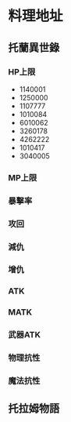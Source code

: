 # 料理地址

## 托蘭異世錄

### HP上限
- 1140001
- 1250000
- 1107777 
- 1010084
- 6010062
- 3260178
- 4262222
- 1010417
- 3040005
### MP上限

### 暴擊率

### 攻回

### 減仇

### 增仇

### ATK

### MATK

### 武器ATK

### 物理抗性

### 魔法抗性

## 托拉姆物語

